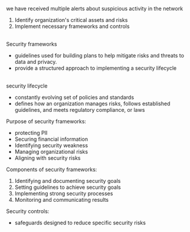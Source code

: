 we have received multiple alerts about suspicious activity in the network
1. Identify organization's critical assets and risks
2. Implement necessary frameworks and controls
<br><br>

Security frameworks
- guidelines used for building plans to help mitigate risks and threats to data and privacy.
- provide a structured approach to implementing a security lifecycle
<br><br>

security lifecycle 
- constantly evolving set of policies and standards
- defines how an organization manages risks, follows established guidelines, and meets regulatory compliance, or laws

Purpose of security frameworks:
- protecting PII
- Securing financial information
- Identifying security weakness
- Managing organizational risks
- Aligning with security risks

Components of security frameworks:
1. Identifying and documenting security goals
2. Setting guidelines to achieve security goals
3. Implementing strong security processes
4. Monitoring and communicating results

Security controls:
- safeguards designed to reduce specific security risks
